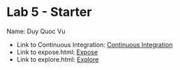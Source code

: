 # Lab 5 - Starter

Name: Duy Quoc Vu

- Link to Continuous Integration: [Continuous Integration](https://github.com/quocduyvu6262/introduction-to-github)
- Link to expose.html: [Expose](https://quocduyvu6262.github.io/Lab5_Starter/expose.html)
- Link to explore.html: [Explore](https://quocduyvu6262.github.io/Lab5_Starter/explore.html)
